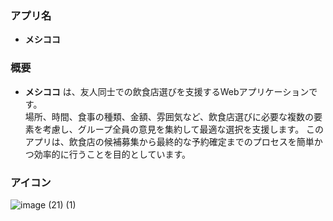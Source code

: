 ### アプリ名<br>
- **メシココ**

### 概要<br>
- **メシココ** は、友人同士での飲食店選びを支援するWebアプリケーションです。<br>
場所、時間、食事の種類、金額、雰囲気など、飲食店選びに必要な複数の要素を考慮し、グループ全員の意見を集約して最適な選択を支援します。
このアプリは、飲食店の候補募集から最終的な予約確定までのプロセスを簡単かつ効率的に行うことを目的としています。

### アイコン<br>
![image (21) (1)](https://github.com/reirei-anpan/meshikoko-app/assets/73188856/7f5ec3eb-fcc4-49d8-83f6-12a95f3d750f)
